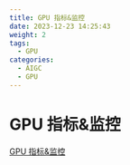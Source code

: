 ```yaml
---
title: GPU 指标&监控
date: 2023-12-23 14:25:43
weight: 2
tags:
  - GPU
categories: 
  - AIGC
  - GPU
---
```


<p></p>
<!-- more -->


# GPU 指标&监控
[GPU 指标&监控](https://candied-skunk-1ca.notion.site/165bfe21108480e29fa1d06e4852a6e0?pvs=4)